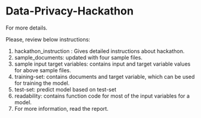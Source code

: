 # Data-Privacy-Hackathon

For more details.

Please, review below instructions:

1. hackathon_instruction : Gives detailed instructions about hackathon. 
2. sample_documents: updated with four sample files.
3. sample input target variables: contains input and target variable values for above sample files.
4. training-set: contains documents and target variable, which can be used for training the model.
5. test-set: predict model based on test-set
6. readability: contains function code for most of the input variables for a model.
7. For more information, read the report.
